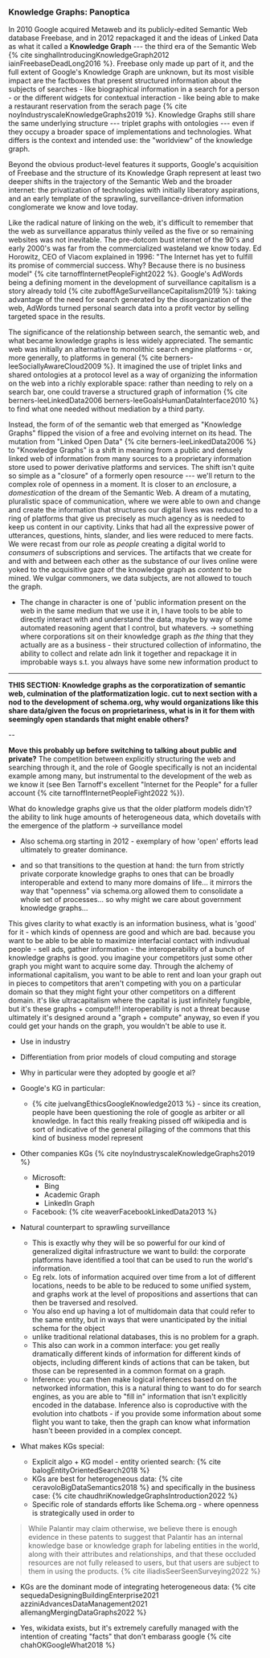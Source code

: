 ### Knowledge Graphs: Panoptica

In 2010 Google acquired Metaweb and its publicly-edited Semantic Web database Freebase, and in 2012 repackaged it and the ideas of Linked Data as what it called a **Knowledge Graph** --- the third era of the Semantic Web {% cite singhalIntroducingKnowledgeGraph2012 iainFreebaseDeadLong2016 %}. Freebase only made up part of it, and the full extent of Google's Knowledge Graph are unknown, but its most visible impact are the factboxes that present structured information about the subjects of searches - like biographical information in a search for a person - or the different widgets for contextual interaction - like being able to make a restaurant reservation from the serach page {% cite noyIndustryscaleKnowledgeGraphs2019 %}. Knowledge Graphs still share the same underlying structure --- triplet graphs with ontologies --- even if they occupy a broader space of implementations and technologies. What differs is the context and intended use: the "worldview" of the knowledge graph.

Beyond the obvious product-level features it supports, Google's acquisition of Freebase and the structure of its Knowledge Graph represent at least two deeper shifts in the trajectory of the Semantic Web and the broader internet: the privatization of technologies with initially liberatory aspirations, and an early template of the sprawling, surveillance-driven information conglomerate we know and love today. 

Like the radical nature of linking on the web, it's difficult to remember that the web as surveillance apparatus thinly veiled as the five or so remaining websites was not inevitable. The pre-dotcom bust internet of the 90's and early 2000's was far from the commercialized wasteland we know today. Ed Horowitz, CEO of Viacom explained in 1996: "The Internet has yet to fulfill its promise of commercial success. Why? Because there is no business model" {% cite tarnoffInternetPeopleFight2022 %}. Google's AdWords being a defining moment in the development of surveillance capitalism is a story already told {% cite zuboffAgeSurveillanceCapitalism2019 %}: taking advantage of the need for search generated by the disorganization of the web, AdWords turned personal search data into a profit vector by selling targeted space in the results.

The significance of the relationship between search, the semantic web, and what became knowledge graphs is less widely appreciated. The semantic web was initially an alternative to monolithic search engine platforms - or, more generally, to platforms in general {% cite berners-leeSociallyAwareCloud2009 %}. It imagined the use of triplet links and shared ontologies at a protocol level as a way of organizing the information on the web into a richly explorable space: rather than needing to rely on a search bar, one could traverse a structured graph of information {% cite berners-leeLinkedData2006 berners-leeGoalsHumanDataInterface2010 %} to find what one needed without mediation by a third party.

Instead, the form of of the semantic web that emerged as "Knowledge Graphs" flipped the vision of a free and evolving internet on its head. The mutation from "Linked Open Data" {% cite berners-leeLinkedData2006 %} to "Knowledge Graphs" is a shift in meaning from a public and densely linked web of information from many sources to a proprietary information store used to power derivative platforms and services. The shift isn't quite so simple as a "closure" of a formerly open resource --- we'll return to the complex role of openness in a moment. It is closer to an *en*closure, a *domestication* of the dream of the Semantic Web. A dream of a mutating, pluralistic space of communication, where we were able to own and change and create the information that structures our digital lives was reduced to a ring of platforms that give us precisely as much agency as is needed to keep us content in our captivity. Links that had all the expressive power of utterances, questions, hints, slander, and lies were reduced to mere facts. We were recast from our role as *people* creating a digital world to *consumers* of subscriptions and services. The artifacts that we create for and with and between each other as the substance of our lives online were yoked to the acquisitive gaze of the knowledge graph as *content* to be mined. We vulgar commoners, we data subjects, are not allowed to touch the graph.




- The change in character is one of 'public information present on the web in the same medium that we use it in, I have tools to be able to directly interact with and understand the data, maybe by way of some automated reasoning agent that I control, but whatevers. -> something where corporations sit on their knowledge graph as *the thing* that they actually are as a business - their structured collection of informatino, the ability to collect and relate adn link it together and repackage it in improbable ways s.t. you always have some new information product to 

---

**THIS SECTION: Knowledge graphs as the corporatization of semantic web, culmination of the platformatization logic. cut to next section with a nod to the development of schema.org, why would organizations like this share data/given the focus on proprietariness, what is in it for them with seemingly open standards that might enable others?**

--

**Move this probably up before switching to talking about public and private?**
The competition between explicitly structuring the web and searching through it, and the role of Google specifically is not an incidental example among many, but instrumental to the development of the web as we know it (see Ben Tarnoff's excellent "Internet for the People" for a fuller account {% cite tarnoffInternetPeopleFight2022 %}). 

What do knowledge graphs give us that the older platform models didn't? the ability to link huge amounts of heterogeneous data, which dovetails with the emergence of the platform -> surveillance model

- Also schema.org starting in 2012 - exemplary of how 'open' efforts lead ultimately to greater dominance. 

- and so that transitions to the question at hand: the turn from strictly private corporate knowledge graphs to ones that can be broadly interoperable and extend to many more domains of life... it mirrors the way that "openness" via schema.org allowed them to consolidate a whole set of processes... so why might we care about government knowledge graphs...

This gives clarity to what exactly is an information business, what is 'good' for it - which kinds of openness are good and which are bad. because you want to be able to be able to maximize interfacial contact with indivudual people - sell ads, gather information - 
the interoperability of a bunch of knowledge graphs is good. you imagine your competitors just some other graph you might want to acquire some day. 
Through the alchemy of informational capitalism, you want to be able to rent and loan your graph out in pieces to competitors that aren't competing with you on a particular domain so that they might fight your other competitors on a different domain. 
it's like ultracapitalism where the capital is just infinitely fungible, but it's these graphs + compute!!! 
interoperability is not a threat because ultimately it's designed around a "graph + compute" anyway, so even if you could get your hands on the graph, you wouldn't be able to use it.


- Use in industry
- Differentiation from prior models of cloud computing and storage
- Why in particular were they adopted by google et al?
- Google's KG in particular:
	- {% cite juelvangEthicsGoogleKnowledge2013 %} - since its creation, people have been questioning the role of google as arbiter or all knowledge. In fact this really freaking pissed off wikipedia and is sort of indicative of the general pillaging of the commons that this kind of business model represent
- Other companies KGs {% cite noyIndustryscaleKnowledgeGraphs2019 %}
	- Microsoft:
		- Bing
		- Academic Graph
		- LinkedIn Graph
	- Facebook: {% cite weaverFacebookLinkedData2013 %}
- Natural counterpart to sprawling surveillance
	- This is exactly why they will be so powerful for our kind of generalized digital infrastructure we want to build: the corporate platforms have identified a tool that can be used to run the world's information. 
	- Eg relx. lots of information acquired over time from a lot of different locations, needs to be able to be reduced to some unified system, and graphs work at the level of propositions and assertions that can then be traversed and resolved. 
	- You also end up having a lot of multidomain data that could refer to the same entity, but in ways that were unanticipated by the initial schema for the object
	- unlike traditional relational databases, this is no problem for a graph. 
	- This also can work in a common interface: you get really dramatically different kinds of information for different kinds of objects, including different kinds of actions that can be taken, but those can be represented in a common format on a graph. 
	- Inference: you can then make logical inferences based on the networked information, this is a natural thing to want to do for search engines, as you are able to "fill in" information that isn't explicitly encoded in the database. Inference also is coproductive with the evolution into chatbots - if you provide some information about some flight you want to take, then the graph can know what information hasn't beeen provided in a complex concept. 

- What makes KGs special:
	- Explicit algo + KG model - entity oriented search: {% cite balogEntityOrientedSearch2018 %} 
	- KGs are best for heterogeneous data: {% cite ceravoloBigDataSemantics2018 %} and specifically in the business case: {% cite chaudhriKnowledgeGraphsIntroduction2022 %}
	- Specific role of standards efforts like Schema.org - where openness is strategically used in order to 


> While Palantir may claim otherwise, we believe there is enough evidence in these patents to suggest that Palantir has an internal knowledge base or knowledge graph for labeling entities in the world, along with their attributes and relationships, and that these occluded resources are not fully released to users, but that users are subject to them in using the products. {% cite iliadisSeerSeenSurveying2022 %}

- KGs are the dominant mode of integrating heterogeneous data: {% cite sequedaDesigningBuildingEnterprise2021 azziniAdvancesDataManagement2021 allemangMergingDataGraphs2022 %}

- Yes, wikidata exists, but it's extremely carefully managed with the intention of creating "facts" that don't embarass google {% cite chahOKGoogleWhat2018 %}